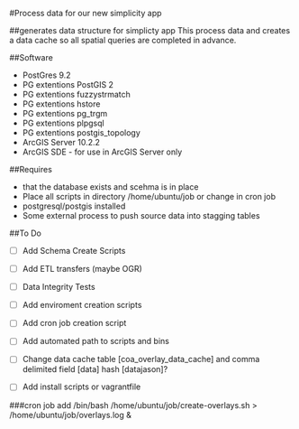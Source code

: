 #Process data for our new simplicity app

##generates data structure for simplicty app
This process data and creates a data cache so all spatial queries are completed in advance. 

##Software
* PostGres 9.2
* PG extentions PostGIS 2
* PG extentions fuzzystrmatch
* PG extentions hstore
* PG extentions pg_trgm
* PG extentions plpgsql
* PG extentions postgis_topology
* ArcGIS Server 10.2.2
* ArcGIS SDE - for use in ArcGIS Server only

##Requires 
* that the database exists and scehma is in place
* Place all scripts in directory /home/ubuntu/job or change in cron job
* postgresql/postgis installed 
* Some external process to push source data into stagging tables

##To Do
- [ ] Add Schema Create Scripts 
- [ ] Add ETL transfers (maybe OGR)
- [ ] Data Integrity Tests
- [ ] Add enviroment creation scripts
- [ ] Add cron job creation script
- [ ] Add automated path to scripts and bins 
- [ ] Change data cache table [coa_overlay_data_cache] and comma delimited field [data] hash [datajason]?
- [ ] Add install scripts or vagrantfile


###cron job add 
/bin/bash /home/ubuntu/job/create-overlays.sh >  /home/ubuntu/job/overlays.log &